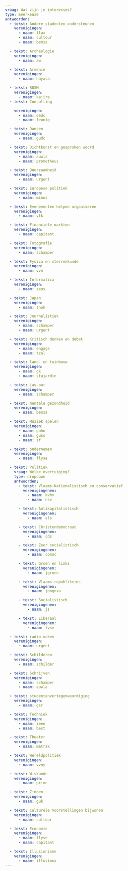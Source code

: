 ```yaml
---
vraag: Wat zijn je interesses?
type: meerkeuze
antwoorden:
  - tekst: Andere studenten ondersteunen
    verenigingen:
      - naam: flux
      - naam: cultour
      - naam: bemsa

  - tekst: Archeologie
    verenigingen:
      - naam: aw

  - tekst: Armenië
    verenigingen:
      - naam: hayasa

  - tekst: BDSM
    verenigingen:
      - naam: kajira
  - tekst: Consulting

    verenigingen:
      - naam: oedc
      - naam: feunig

  - tekst: Dansen
    verenigingen:
      - naam: gudc

  - tekst: Dichtkunst en gesproken woord
    verenigingen:
      - naam: auwla
      - naam: prometheus

  - tekst: Duurzaamheid
    verenigingen:
      - naam: urgent

  - tekst: Europese politiek
    verenigingen:
      - naam: minos

  - tekst: Evenementen helpen organiseren
    verenigingen:
      - naam: vtk

  - tekst: Financiële markten
    verenigingen:
      - naam: capitant

  - tekst: Fotografie
    verenigingen:
      - naam: schamper

  - tekst: Fysica en sterrenkunde
    verenigingen:
      - naam: vvn

  - tekst: Informatica
    verenigingen:
      - naam: zeus

  - tekst: Japan
    verenigingen:
      - naam: tnok

  - tekst: Journalistiek
    verenigingen:
      - naam: schamper
      - naam: urgent

  - tekst: Kritisch denken en debat
    verenigingen:
      - naam: engage
      - naam: tzal

  - tekst: land- en tuinbouw
    verenigingen:
      - naam: gk
      - naam: stujardin

  - tekst: Lay-out
    verenigingen:
      - naam: schamper

  - tekst: mentale gezondheid
    verenigingen:
      - naam: bemsa

  - tekst: Muziek spelen
    verenigingen:
      - naam: guho
      - naam: guso
      - naam: sf

  - tekst: ondernemen
    verenigingen:
      - naam: flyse

  - tekst: Politiek
    vraag: Welke overtuiging?
    type: dropdown
    antwoorden:
      - tekst: Vlaams-Nationalistisch en conservatief
        verenigingenen:
          - naam: kvhv
          - naam: nsv

      - tekst: Antikapitalistisch
        verenigingenen:
          - naam: als

      - tekst: Christendemocraat
        verenigingenen:
          - naam: cds

      - tekst: Zeer socialistisch
        verenigingenen:
          - naam: comac

      - tekst: Groen en links
        verenigingenen:
          - naam: jgroen

      - tekst: Vlaams-republikeins
        verenigingenen:
          - naam: jongnva

      - tekst: Socialistisch
        verenigingenen:
          - naam: js

      - tekst: Liberaal
        verenigingenen:
          - naam: lvsv

  - tekst: radio maken
    verenigingen:
      - naam: urgent

  - tekst: Schilderen
    verenigingen:
      - naam: schilder

  - tekst: Schrijven
    verenigingen:
      - naam: schamper
      - naam: auwla

  - tekst: studentenvertegenwoordiging
    verenigingen:
      - naam: gsr

  - tekst: Techniek
    verenigingen:
      - naam: ieee
      - naam: best

  - tekst: Theater
    verenigingen:
      - naam: matrak

  - tekst: Wereldpolitiek
    verenigingen:
      - naam: vvny

  - tekst: Wiskunde
    verenigingen:
      - naam: prime

  - tekst: Zingen
    verenigingen:
      - naam: guk

  - tekst: Culturele Voorstellingen bijwonen
    verenigingen:
      - naam: cultour

  - tekst: Economie
    verenigingen:
      - naam: flyse
      - naam: capitant

  - tekst: Illusionisme
    verenigingen:
      - naam: illusiona
---
```

